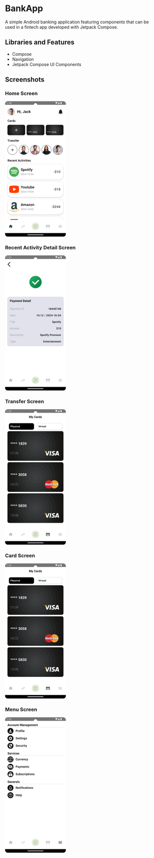 # BankApp
A simple Android banking application featuring components that can be used in a fintech app developed with Jetpack Compose.

## Libraries and Features
- Compose
- Navigation
- Jetpack Compose UI Components

## Screenshots

### Home Screen
<img src="screenshots/img_home.png" width="200">

### Recent Activity Detail Screen
<img src="screenshots/img_recent_activity_detail.png" width="200">

### Transfer Screen
<img src="screenshots/img_card.png" width="200">

### Card Screen
<img src="screenshots/img_card.png" width="200">

### Menu Screen
<img src="screenshots/img_menu.png" width="200">